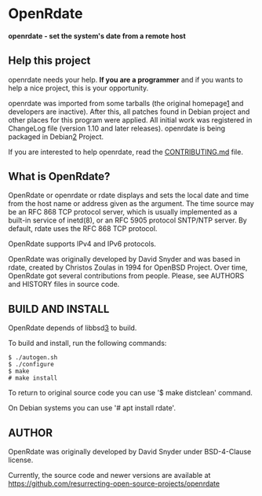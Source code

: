 # OpenRdate

#### openrdate - set the system's date from a remote host

## Help this project ##

openrdate needs your help. **If you are a programmer** and if you wants to help
a nice project, this is your opportunity.

openrdate was imported from some tarballs (the original homepage[1] and
developers are inactive). After this, all patches found in Debian project and
other places for this program were applied. All initial work was registered in
ChangeLog file (version 1.10 and later releases). openrdate is being packaged
in Debian[2] Project.

If you are interested to help openrdate, read the [CONTRIBUTING.md](CONTRIBUTING.md) file.

[1]: https://sourceforge.net/projects/openrdate
[2]: https://tracker.debian.org/pkg/openrdate

## What is OpenRdate? ##

OpenRdate or openrdate or rdate displays and sets the local date and time from
the host name or address given as the argument. The time source may be an RFC
868 TCP protocol server, which is usually implemented as a built-in service of
inetd(8), or an RFC 5905 protocol SNTP/NTP server. By default, rdate uses the
RFC 868 TCP protocol.

OpenRdate supports IPv4 and IPv6 protocols.

OpenRdate was originally developed by David Snyder and was based in rdate,
created by Christos Zoulas in 1994 for OpenBSD Project. Over time, OpenRdate
got several contributions from people. Please, see AUTHORS and HISTORY files
in source code.

## BUILD AND INSTALL ##

OpenRdate depends of libbsd[3] to build.

[3]: https://libbsd.freedesktop.org/wiki/

To build and install, run the following commands:

    $ ./autogen.sh
    $ ./configure
    $ make
    # make install

To return to original source code you can use '$ make distclean' command.

On Debian systems you can use '# apt install rdate'.

## AUTHOR ##

OpenRdate was originally developed by David Snyder under BSD-4-Clause license.

Currently, the source code and newer versions are available at
https://github.com/resurrecting-open-source-projects/openrdate
